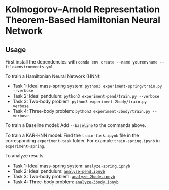 # Kolmogorov–Arnold Representation Theorem-Based Hamiltonian Neural Network

## Usage

First install the dependencies with
`conda env create --name yourenvname --file=environments.yml`

To train a Hamiltonian Neural Network (HNN):

- Task 1: Ideal mass-spring system: `python3 experiment-spring/train.py --verbose`
- Task 2: Ideal pendulum: `python3 experiment-pend/train.py --verbose`
- Task 3: Two-body problem: `python3 experiment-2body/train.py --verbose`
- Task 4: Three-body problem: `python3 experiment-3body/train.py --verbose`

To train a Baseline model:
Add `--baseline` to the commands above.

To train a KAR-HNN model:
Find the `train-task.ipynb` file in the corresponding `experiment-task` folder. For example `train-spring.ipynb` in `experiment-spring`.

To analyze results

- Task 1: Ideal mass-spring system: [`analyze-spring.ipnyb`](analyze-spring.ipynb)
- Task 2: Ideal pendulum: [`analyze-pend.ipnyb`](analyze-pend.ipynb)
- Task 3: Two-body problem: [`analyze-2body.ipnyb`](analyze-2body.ipynb)
- Task 4: Three-body problem: [`analyze-3body.ipnyb`](analyze-3body.ipynb)
